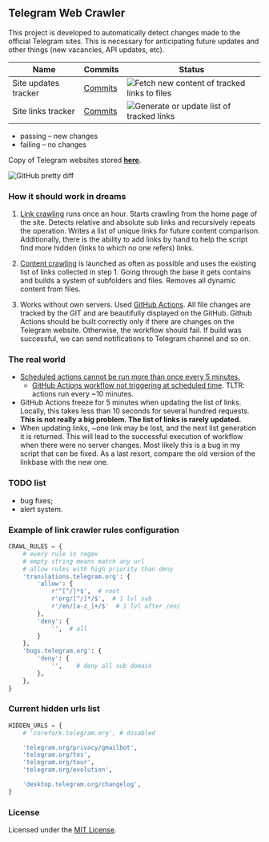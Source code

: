 ## Telegram Web Crawler

This project is developed to automatically detect changes made 
to the official Telegram sites. This is necessary for anticipating
future updates and other things (new vacancies, API updates, etc).


| Name | Commits  | Status |
| -----| -------- | ------ |
| Site updates tracker| [Commits](https://github.com/MarshalX/telegram-crawler/commits/data)  | ![Fetch new content of tracked links to files](https://github.com/MarshalX/telegram-crawler/actions/workflows/make_files_tree.yml/badge.svg?branch=main)  |
| Site links tracker | [Commits](https://github.com/MarshalX/telegram-crawler/commits/main/tracked_links.txt)  | ![Generate or update list of tracked links](https://github.com/MarshalX/telegram-crawler/actions/workflows/make_tracked_links_list.yml/badge.svg?branch=main)  |

* passing – new changes
* failing – no changes

Copy of Telegram websites stored **[here](https://github.com/MarshalX/telegram-crawler/tree/data/data)**.

![GitHub pretty diff](https://i.imgur.com/BK8UAju.png)

### How it should work in dreams

1. [Link crawling](make_tracked_links_list.py) runs once an hour. 
   Starts crawling from the home page of the site. 
   Detects relative and absolute sub links and recursively repeats the operation. 
   Writes a list of unique links for future content comparison. 
   Additionally, there is the ability to add links by hand to help the script 
   find more hidden (links to which no one refers) links.

2. [Content crawling](make_files_tree.py) is launched as often as 
   possible and uses the existing list of links collected in step 1. 
   Going through the base it gets contains and builds a system of subfolders 
   and files. Removes all dynamic content from files.
   
3. Works without own servers. Used [GitHub Actions](.github/workflows/).
   All file changes are tracked by the GIT and are beautifully 
   displayed on the GitHub. Github Actions should be built 
   correctly only if there are changes on the Telegram website. 
   Otherwise, the workflow should fail. 
   If build was successful, we can send notifications to 
   Telegram channel and so on.
   
### The real world

- [Scheduled actions cannot be run more than once every 5 minutes.](https://github.blog/changelog/2019-11-01-github-actions-scheduled-jobs-maximum-frequency-is-changing/)
    - [GitHub Actions workflow not triggering at scheduled time](https://upptime.js.org/blog/2021/01/22/github-actions-schedule-not-working/). TLTR: actions run every ~10 minutes.
- GitHub Actions freeze for 5 minutes when updating the list of links. 
  Locally, this takes less than 10 seconds for several hundred requests.
  **This is not really a big problem. The list of links is rarely updated.**
- When updating links, ~one link may be lost, and the next list generation 
  it is returned. This will lead to the successful execution of workflow
  when there were no server changes. Most likely this is a 
  bug in my script that can be fixed. As a last resort, compare 
  the old version of the linkbase with the new one.
  
### TODO list

- bug fixes;
- alert system.

### Example of link crawler rules configuration

```python
CRAWL_RULES = {
    # every rule is regex
    # empty string means match any url
    # allow rules with high priority than deny
    'translations.telegram.org': {
        'allow': {
            r'^[^/]*$',  # root
            r'org/[^/]*/$',  # 1 lvl sub
            r'/en/[a-z_]+/$'  # 1 lvl after /en/
        },
        'deny': {
            '',  # all
        }
    },
    'bugs.telegram.org': {
        'deny': {
            '',    # deny all sub domain
        },
    },
}
```

### Current hidden urls list

```python
HIDDEN_URLS = {
    # 'corefork.telegram.org', # disabled

    'telegram.org/privacy/gmailbot',
    'telegram.org/tos',
    'telegram.org/tour',
    'telegram.org/evolution',

    'desktop.telegram.org/changelog',
}
```

### License

Licensed under the [MIT License](LICENSE).